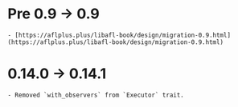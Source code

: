 # Pre 0.9 -> 0.9
    - [https://aflplus.plus/libafl-book/design/migration-0.9.html](https://aflplus.plus/libafl-book/design/migration-0.9.html)
# 0.14.0 -> 0.14.1
    - Removed `with_observers` from `Executor` trait.